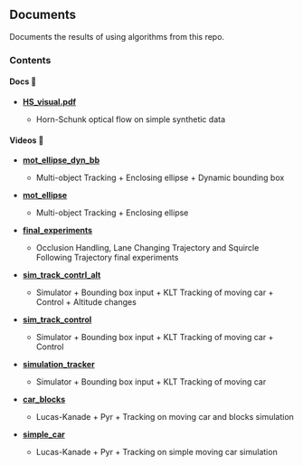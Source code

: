 ## Documents

Documents the results of using algorithms from this repo.

### Contents

#### Docs 📄
* [**HS_visual.pdf**](./HS_visual.pdf)

    * Horn-Schunk optical flow on simple synthetic data

#### Videos 🎥
* [**mot_ellipse_dyn_bb**](./experiment_vids/mot_ellipse_dyn_bb)
    * Multi-object Tracking + Enclosing ellipse + Dynamic bounding box

* [**mot_ellipse**](./experiment_vids/mot_ellipse)
    * Multi-object Tracking + Enclosing ellipse

* [**final_experiments**](./experiment_vids/final_experiments)
    * Occlusion Handling, Lane Changing Trajectory and Squircle Following Trajectory final experiments

* [**sim_track_contrl_alt**](./experiment_vids/sim_track_control_alt)
    * Simulator + Bounding box input + KLT Tracking of moving car + Control + Altitude changes

* [**sim_track_control**](./experiment_vids/sim_track_control)
    * Simulator + Bounding box input + KLT Tracking of moving car + Control

* [**simulation_tracker**](./experiment_vids/simulation_tracker)
    * Simulator + Bounding box input + KLT Tracking of moving car

* [**car_blocks**](./experiment_vids/car_blocks)
    * Lucas-Kanade + Pyr + Tracking on moving car and blocks simulation

* [**simple_car**](./experiment_vids/simple_car)
    * Lucas-Kanade + Pyr + Tracking on simple moving car simulation











